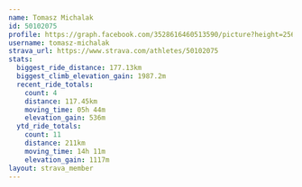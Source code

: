 ```yaml
---
name: Tomasz Michalak
id: 50102075
profile: https://graph.facebook.com/3528616460513590/picture?height=256&width=256
username: tomasz-michalak
strava_url: https://www.strava.com/athletes/50102075
stats:
  biggest_ride_distance: 177.13km
  biggest_climb_elevation_gain: 1987.2m
  recent_ride_totals:
    count: 4
    distance: 117.45km
    moving_time: 05h 44m
    elevation_gain: 536m
  ytd_ride_totals:
    count: 11
    distance: 211km
    moving_time: 14h 11m
    elevation_gain: 1117m
layout: strava_member
--- 
```

